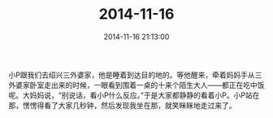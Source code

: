 ﻿---
title: "2014-11-16"
date: 2014-11-16 21:13:00
tags: 文字
categories: 爸爸
---
小P跟我们去绍兴三外婆家，他是睡着到达目的地的。等他醒来，牵着妈妈手从三外婆家卧室走出来的时候，一眼看到围着一桌的十来个陌生大人——都正在吃中饭呢。大妈妈说，“别说话，看小P什么反应。”于是大家都静静的看着小P。小P站在那，愣愣得看了大家几秒钟，然后发现我坐在那，就笑眯眯地走过来了。